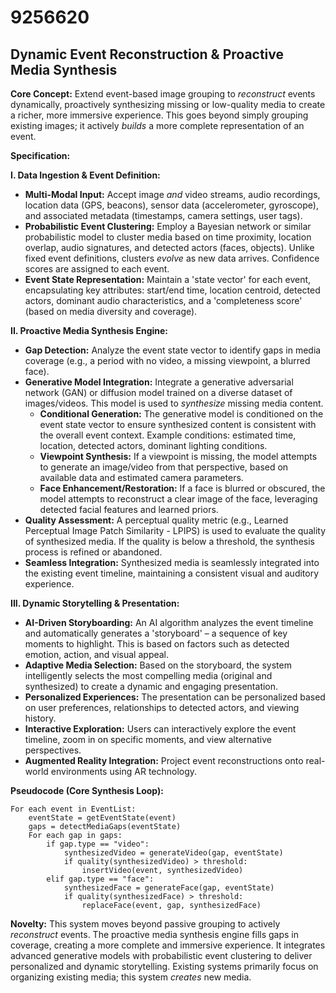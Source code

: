 # 9256620

## Dynamic Event Reconstruction & Proactive Media Synthesis

**Core Concept:** Extend event-based image grouping to *reconstruct* events dynamically, proactively synthesizing missing or low-quality media to create a richer, more immersive experience. This goes beyond simply grouping existing images; it actively *builds* a more complete representation of an event.

**Specification:**

**I. Data Ingestion & Event Definition:**

*   **Multi-Modal Input:** Accept image *and* video streams, audio recordings, location data (GPS, beacons), sensor data (accelerometer, gyroscope), and associated metadata (timestamps, camera settings, user tags).
*   **Probabilistic Event Clustering:** Employ a Bayesian network or similar probabilistic model to cluster media based on time proximity, location overlap, audio signatures, and detected actors (faces, objects).  Unlike fixed event definitions, clusters *evolve* as new data arrives. Confidence scores are assigned to each event.
*   **Event State Representation:** Maintain a 'state vector' for each event, encapsulating key attributes: start/end time, location centroid, detected actors, dominant audio characteristics, and a 'completeness score' (based on media diversity and coverage).

**II. Proactive Media Synthesis Engine:**

*   **Gap Detection:** Analyze the event state vector to identify gaps in media coverage (e.g., a period with no video, a missing viewpoint, a blurred face).
*   **Generative Model Integration:**  Integrate a generative adversarial network (GAN) or diffusion model trained on a diverse dataset of images/videos. This model is used to *synthesize* missing media content.
    *   **Conditional Generation:** The generative model is conditioned on the event state vector to ensure synthesized content is consistent with the overall event context.  Example conditions: estimated time, location, detected actors, dominant lighting conditions.
    *   **Viewpoint Synthesis:**  If a viewpoint is missing, the model attempts to generate an image/video from that perspective, based on available data and estimated camera parameters.
    *   **Face Enhancement/Restoration:** If a face is blurred or obscured, the model attempts to reconstruct a clear image of the face, leveraging detected facial features and learned priors.
*   **Quality Assessment:**  A perceptual quality metric (e.g., Learned Perceptual Image Patch Similarity - LPIPS) is used to evaluate the quality of synthesized media. If the quality is below a threshold, the synthesis process is refined or abandoned.
*   **Seamless Integration:** Synthesized media is seamlessly integrated into the existing event timeline, maintaining a consistent visual and auditory experience.

**III. Dynamic Storytelling & Presentation:**

*   **AI-Driven Storyboarding:**  An AI algorithm analyzes the event timeline and automatically generates a 'storyboard' – a sequence of key moments to highlight. This is based on factors such as detected emotion, action, and visual appeal.
*   **Adaptive Media Selection:** Based on the storyboard, the system intelligently selects the most compelling media (original and synthesized) to create a dynamic and engaging presentation.
*   **Personalized Experiences:**  The presentation can be personalized based on user preferences, relationships to detected actors, and viewing history.
*   **Interactive Exploration:**  Users can interactively explore the event timeline, zoom in on specific moments, and view alternative perspectives.
*    **Augmented Reality Integration:** Project event reconstructions onto real-world environments using AR technology.



**Pseudocode (Core Synthesis Loop):**

```
For each event in EventList:
    eventState = getEventState(event)
    gaps = detectMediaGaps(eventState)
    For each gap in gaps:
        if gap.type == "video":
            synthesizedVideo = generateVideo(gap, eventState)
            if quality(synthesizedVideo) > threshold:
                insertVideo(event, synthesizedVideo)
        elif gap.type == "face":
            synthesizedFace = generateFace(gap, eventState)
            if quality(synthesizedFace) > threshold:
                replaceFace(event, gap, synthesizedFace)
```

**Novelty:** This system moves beyond passive grouping to actively *reconstruct* events. The proactive media synthesis engine fills gaps in coverage, creating a more complete and immersive experience. It integrates advanced generative models with probabilistic event clustering to deliver personalized and dynamic storytelling.  Existing systems primarily focus on organizing existing media; this system *creates* new media.